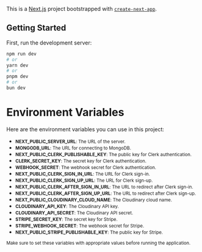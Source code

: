 This is a [Next.js](https://nextjs.org/) project bootstrapped with [`create-next-app`](https://github.com/vercel/next.js/tree/canary/packages/create-next-app).

## Getting Started

First, run the development server:

```bash
npm run dev
# or
yarn dev
# or
pnpm dev
# or
bun dev
```

# Environment Variables

Here are the environment variables you can use in this project:

- <small>**NEXT_PUBLIC_SERVER_URL**: The URL of the server.</small>
- <small>**MONGODB_URL**: The URL for connecting to MongoDB.</small>
- <small>**NEXT_PUBLIC_CLERK_PUBLISHABLE_KEY**: The public key for Clerk authentication.</small>
- <small>**CLERK_SECRET_KEY**: The secret key for Clerk authentication.</small>
- <small>**WEBHOOK_SECRET**: The webhook secret for Clerk authentication.</small>
- <small>**NEXT_PUBLIC_CLERK_SIGN_IN_URL**: The URL for Clerk sign-in.</small>
- <small>**NEXT_PUBLIC_CLERK_SIGN_UP_URL**: The URL for Clerk sign-up.</small>
- <small>**NEXT_PUBLIC_CLERK_AFTER_SIGN_IN_URL**: The URL to redirect after Clerk sign-in.</small>
- <small>**NEXT_PUBLIC_CLERK_AFTER_SIGN_UP_URL**: The URL to redirect after Clerk sign-up.</small>
- <small>**NEXT_PUBLIC_CLOUDINARY_CLOUD_NAME**: The Cloudinary cloud name.</small>
- <small>**CLOUDINARY_API_KEY**: The Cloudinary API key.</small>
- <small>**CLOUDINARY_API_SECRET**: The Cloudinary API secret.</small>
- <small>**STRIPE_SECRET_KEY**: The secret key for Stripe.</small>
- <small>**STRIPE_WEBHOOK_SECRET**: The webhook secret for Stripe.</small>
- <small>**NEXT_PUBLIC_STRIPE_PUBLISHABLE_KEY**: The public key for Stripe.</small>

<small>Make sure to set these variables with appropriate values before running the application.</small>



